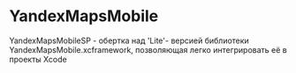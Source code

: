 # YandexMapsMobile
YandexMapsMobileSP - обертка над 'Lite'- версией библиотеки YandexMapsMobile.xcframework, позволяющая легко интегрировать её в проекты Xcode
